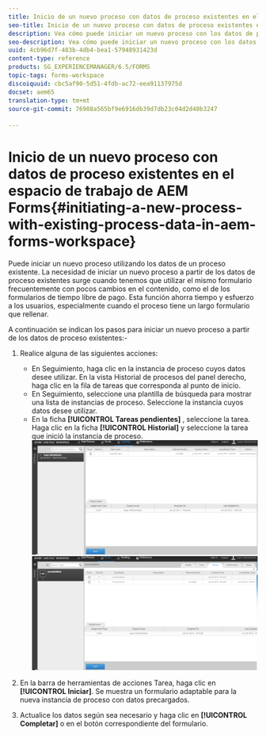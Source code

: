 ```yaml
---
title: Inicio de un nuevo proceso con datos de proceso existentes en el espacio de trabajo de AEM Forms
seo-title: Inicio de un nuevo proceso con datos de proceso existentes en el espacio de trabajo de AEM Forms
description: Vea cómo puede iniciar un nuevo proceso con los datos de proceso existentes en el espacio de trabajo de AEM Forms.
seo-description: Vea cómo puede iniciar un nuevo proceso con los datos de proceso existentes en el espacio de trabajo de AEM Forms.
uuid: 4cb96d7f-483b-4db4-bea1-57948931423d
content-type: reference
products: SG_EXPERIENCEMANAGER/6.5/FORMS
topic-tags: forms-workspace
discoiquuid: cbc5af90-5d51-4fdb-ac72-eea91137975d
docset: aem65
translation-type: tm+mt
source-git-commit: 76908a565bf9e6916db39d7db23c04d2d40b3247

---
```



# Inicio de un nuevo proceso con datos de proceso existentes en el espacio de trabajo de AEM Forms{#initiating-a-new-process-with-existing-process-data-in-aem-forms-workspace}

Puede iniciar un nuevo proceso utilizando los datos de un proceso existente. La necesidad de iniciar un nuevo proceso a partir de los datos de proceso existentes surge cuando tenemos que utilizar el mismo formulario frecuentemente con pocos cambios en el contenido, como el de los formularios de tiempo libre de pago. Esta función ahorra tiempo y esfuerzo a los usuarios, especialmente cuando el proceso tiene un largo formulario que rellenar.

A continuación se indican los pasos para iniciar un nuevo proceso a partir de los datos de proceso existentes:-

1. Realice alguna de las siguientes acciones:

   * En Seguimiento, haga clic en la instancia de proceso cuyos datos desee utilizar. En la vista Historial de procesos del panel derecho, haga clic en la fila de tareas que corresponda al punto de inicio.
   * En Seguimiento, seleccione una plantilla de búsqueda para mostrar una lista de instancias de proceso. Seleccione la instancia cuyos datos desee utilizar.
   * En la ficha **[!UICONTROL Tareas pendientes]** , seleccione la tarea. Haga clic en la ficha **[!UICONTROL Historial]** y seleccione la tarea que inició la instancia de proceso.
   ![Seleccionar la tarea](assets/start3_new.png) ![Seleccionar la tarea](assets/start1_new.png)

1. En la barra de herramientas de acciones Tarea, haga clic en **[!UICONTROL Iniciar]**. Se muestra un formulario adaptable para la nueva instancia de proceso con datos precargados.

1. Actualice los datos según sea necesario y haga clic en **[!UICONTROL Completar]** o en el botón correspondiente del formulario.

